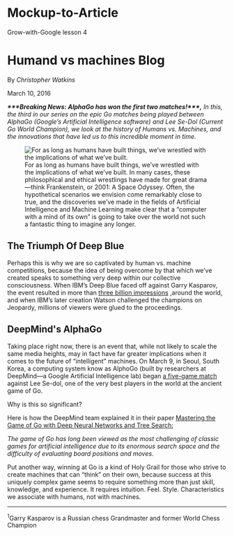 # Mockup-to-Article
Grow-with-Google lesson 4
<!DOCTYPE html>
<html lang="en">
<head>
  <meta charset="UTF-8">
  <title>Humans vs Machines Blog</title>
  <meta name="Humans vs. Machines: An AI Odyssey" content="http://i2.wp.com/blog.udacity.com/wp-content/uploads/2016/03/56df2490a351d802222160.gif">
</head>
<body>
<h1>Humand vs machines Blog</h1>
<p>By <i>Christopher Watkins</i></p>
March 10, 2016
<p><b><i>***Breaking News: AlphaGo has won the first two matches!***,</b> In this, the third in our series on the epic Go matches being played between AlphaGo (Google’s Artificial Intelligence software) and Lee Se-Dol (Current Go World Champion), we look at the history of Humans vs. Machines, and the innovations that have led us to this incredible moment in time.</i></p>
<figure>
<img src=" http://i2.wp.com/blog.udacity.com/wp-content/uploads/2016/03/56df2490a351d802222160.gif"
     alt="For as long as humans have built things, we’ve wrestled with the implications of what we’ve built.">
     <figcaption>For as long as humans have built things, we’ve wrestled with the implications of what we’ve built. In many cases, these philosophical and ethical wrestlings have made for great drama—think Frankenstein, or 2001: A Space Odyssey. Often, the hypothetical scenarios we envision come remarkably close to true, and the discoveries we’ve made in the fields of Artificial Intelligence and Machine Learning make clear that a “computer with a mind of its own” is going to take over the world not such a fantastic thing to imagine any longer.
     </figcaption>
     </figure>
<p><h2>The Triumph Of Deep Blue</h2></p>
<p>Perhaps this is why we are so captivated by human vs. machine competitions, because the idea of being overcome by that which we’ve created speaks to something very deep within our collective consciousness. When IBM’s Deep Blue faced off against Garry Kasparov, the event resulted in more than <a href="http://www-03.ibm.com/ibm/history/ibm100/us/en/icons/deepblue/">three billion impressions</a> ,around the world, and when IBM’s later creation Watson challenged the champions on Jeopardy, millions of viewers were glued to the proceedings.</p>
<p><h2>DeepMind's AlphaGo</h2></p>
<p>Taking place right now, there is an event that, while not likely to scale the same media heights, may in fact have far greater implications when it comes to the future of “intelligent” machines. On March 9, in Seoul, South Korea, a computing system know as AlphoGo (built by researchers at DeepMind—a Google Artificial Intelligence lab) began <a href="http://venturebeat.com/2016/02/04/youtube-will-livestream-googles-ai-playing-go-superstar-lee-sedol-in-march/" target="blank">a five-game match</a> against Lee Se-dol, one of the very best players in the world at the ancient game of Go.</p>     
<p>Why is this so significant?</p>
<p>Here is how the DeepMind team explained it in their paper <a href="http://airesearch.com/wp-content/uploads/2016/01/deepmind-mastering-go.pdf">Mastering the Game of Go with Deep Neural Networks and Tree Search:</a></p> 
<p><i>The game of Go has long been viewed as the most challenging of classic games for artificial intelligence due to its enormous search space and the difficulty of evaluating board positions and moves.</i></p>
<p>Put another way, winning at Go is a kind of Holy Grail for those who strive to create machines that can “think” on their own, because success at this uniquely complex game seems to require something more than just skill, knowledge, and experience. It requires intuition. Feel. Style. Characteristics we associate with humans, not with machines.</p>
<hr><sup>1</sup>Garry Kasparov is a Russian chess Grandmaster and former World Chess Champion</hr>
